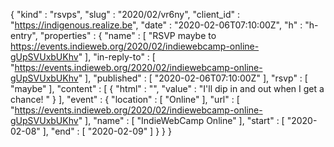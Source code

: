 {
  "kind" : "rsvps",
  "slug" : "2020/02/vr6ny",
  "client_id" : "https://indigenous.realize.be",
  "date" : "2020-02-06T07:10:00Z",
  "h" : "h-entry",
  "properties" : {
    "name" : [ "RSVP maybe to https://events.indieweb.org/2020/02/indiewebcamp-online-gUpSVUxbUKhv" ],
    "in-reply-to" : [ "https://events.indieweb.org/2020/02/indiewebcamp-online-gUpSVUxbUKhv" ],
    "published" : [ "2020-02-06T07:10:00Z" ],
    "rsvp" : [ "maybe" ],
    "content" : [ {
      "html" : "",
      "value" : "I'll dip in and out when I get a chance! "
    } ],
    "event" : {
      "location" : [
        "Online"
      ],
      "url" : [ "https://events.indieweb.org/2020/02/indiewebcamp-online-gUpSVUxbUKhv" ],
      "name" : [ "IndieWebCamp Online" ],
      "start" : [ "2020-02-08" ],
      "end" : [ "2020-02-09" ]
    }
  }
}
